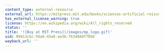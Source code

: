 ```yaml
---
content_type: external-resource
external_url: https://mitpress.mit.edu/books/sciences-artificial-reissue-third-edition-new-introduction-john-laird
has_external_license_warning: true
license: https://en.wikipedia.org/wiki/All_rights_reserved
status: ''
title: '![Buy at MIT Press](/images/mp_logo.gif)'
uid: 09413c6c-56a6-45e6-ae3b-f634884f789d
wayback_url: ''
---
```

